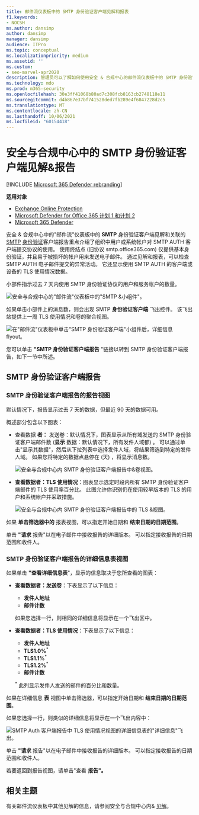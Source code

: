 ```yaml
---
title: 邮件流仪表板中的 SMTP 身份验证客户端见解和报表
f1.keywords:
- NOCSH
ms.author: dansimp
author: dansimp
manager: dansimp
audience: ITPro
ms.topic: conceptual
ms.localizationpriority: medium
ms.assetid: ''
ms.custom:
- seo-marvel-apr2020
description: 管理员可以了解如何使用安全 & 合规中心的邮件流仪表板中的 SMTP 身份验证见解和报表来监视组织中使用已验证的 SMTP (SMTP AUTH) 发送电子邮件的电子邮件发件人。
ms.technology: mdo
ms.prod: m365-security
ms.openlocfilehash: 30e3ff41068b80ad7c308fcb8163cb2748118e11
ms.sourcegitcommit: d4b867e37bf741528ded7fb289e4f6847228d2c5
ms.translationtype: MT
ms.contentlocale: zh-CN
ms.lasthandoff: 10/06/2021
ms.locfileid: "60154418"
---
```

# <a name="smtp-auth-clients-insight-and-report-in-the-security--compliance-center"></a>安全与合规中心中的 SMTP 身份验证客户端见解&报告

[!INCLUDE [Microsoft 365 Defender rebranding](../includes/microsoft-defender-for-office.md)]

**适用对象**
- [Exchange Online Protection](exchange-online-protection-overview.md)
- [Microsoft Defender for Office 365 计划 1 和计划 2](defender-for-office-365.md)
- [Microsoft 365 Defender](../defender/microsoft-365-defender.md)

安全 & 合规中心中的"[](mail-flow-insights-v2.md)邮件流"仪表板中的 **SMTP** 身份验证客户端见解和关联的 [SMTP](#smtp-auth-clients-report) [身份验证](https://protection.office.com)客户端报告重点介绍了组织中用户或系统帐户对 SMTP AUTH 客户端提交协议的使用。 使用终结点 (旧协议 smtp.office365.com) 仅提供基本身份验证，并且易于被损坏的帐户用来发送电子邮件。 通过见解和报表，可以检查 SMTP AUTH 电子邮件提交的异常活动。 它还显示使用 SMTP AUTH 的客户端或设备的 TLS 使用情况数据。

小部件指示过去 7 天内使用 SMTP 身份验证协议的用户和服务帐户的数量。

![安全与合规中心的"邮件流"仪表板中的"SMTP &小组件"。](../../media/mfi-smtp-auth-clients-report-widget.png)

如果单击小部件上的消息数，则会出现 SMTP **身份验证客户端** 飞出控件。 该飞出站提供上一周 TLS 使用情况和卷的聚合视图。

![在"邮件流"仪表板中单击"SMTP 身份验证客户端"小组件后，详细信息 flyout。](../../media/mfi-smtp-auth-clients-report-details.png)

您可以单击 **"SMTP 身份验证客户端报告** "链接以转到 SMTP 身份验证客户端报告，如下一节中所述。

## <a name="smtp-auth-clients-report"></a>SMTP 身份验证客户端报告

### <a name="report-view-for-the-smtp-auth-clients-report"></a>SMTP 身份验证客户端报告的报告视图

默认情况下，报告显示过去 7 天的数据，但最近 90 天的数据可用。

概述部分包含以下图表：

- 查看数据 **者：** 发送卷：默认情况下，图表显示从所有域发送的 SMTP 身份验证客户端邮件数 (**显示** 数据：默认情况下，所有发件人域都) 。 可以通过单击"显示其数据"，然后从下拉列表中选择发件人域，将结果筛选到特定的发件人域。 如果您将特定的数据点悬停在 (天) ，将显示消息数。

  ![安全与合规中心内 SMTP 身份验证客户端报告中&卷视图。](../../media/mfi-smtp-auth-clients-report-sending-volume-view.png)

- **查看数据者：TLS 使用情况**：图表显示选定时段内所有 SMTP 身份验证客户端邮件的 TLS 使用率百分比。 此图允许你识别仍在使用较早版本的 TLS 的用户和系统帐户并采取措施。

  ![安全与合规中心内 SMTP 身份验证客户端报告中的 TLS &视图。](../../media/mfi-smtp-auth-clients-report-tls-usage-view.png)

如果 **单击筛选器中的** 报表视图，可以指定开始日期和 **结束日期的日期范围**。 

单击 **"请求** 报告"以在电子邮件中接收报告的详细版本。 可以指定接收报告的日期范围和收件人。

### <a name="details-table-view-for-the-smtp-auth-clients-report"></a>SMTP 身份验证客户端报告的详细信息表视图

如果单击 **"查看详细信息表**"，显示的信息取决于您所查看的图表：

- **查看数据者：发送卷**：下表显示了以下信息：

  - **发件人地址**
  - **邮件计数**

  如果您选择一行，则相同的详细信息将显示在一个飞出区中。

- **查看数据者：TLS 使用情况**：下表显示了以下信息：

  - **发件人地址**
  - **TLS1.0%**<sup>\*</sup>
  - **TLS1.1%**<sup>\*</sup>
  - **TLS1.2%**<sup>\*</sup>
  - **邮件计数**

  <sup>\*</sup> 此列显示发件人发送的邮件的百分比和数量。

如果在详细信息 **表** 视图中单击筛选器，可以指定开始日期和 **结束日期的日期范围**。 

如果您选择一行，则类似的详细信息将显示在一个飞出内容中：

![SMTP Auth 客户端报告中 TLS 使用情况视图的详细信息表的"详细信息"飞出。](../../media/mfi-smtp-auth-clients-report-tls-usage-view-view-details-table-details.png)

单击 **"请求** 报告"以在电子邮件中接收报告的详细版本。 可以指定接收报告的日期范围和收件人。

若要返回到报告视图，请单击"查看 **报告"。**

## <a name="related-topics"></a>相关主题

有关邮件流仪表板中其他见解的信息，请参阅安全与合规中心内& [见解](mail-flow-insights-v2.md)。
